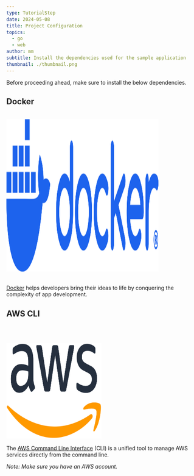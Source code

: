 ```yaml
---
type: TutorialStep
date: 2024-05-08
title: Project Configuration
topics:
  - go
  - web
author: mm
subtitle: Install the dependencies used for the sample application
thumbnail: ./thumbnail.png
---
```


Before proceeding ahead, make sure to install the below dependencies.

## Docker

<br>
<img alt="docker" src="./images/docker-logo-blue.png" height="400" width="400">
<br><br>

[Docker](https://www.docker.com/products/docker-desktop/) helps developers bring their ideas to life by conquering the complexity of app development.

## AWS CLI

<br><br>

<img alt="awscli" src="./images/aws.png" height="250" width="250">

The [AWS Command Line Interface](https://aws.amazon.com/cli/) (CLI)
is a unified tool to manage AWS services directly from the command line.

_Note: Make sure you have an AWS account._
